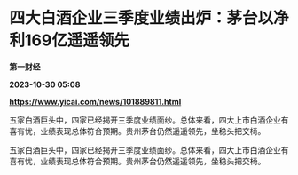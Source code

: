 # 四大白酒企业三季度业绩出炉：茅台以净利169亿遥遥领先
**第一财经**

**2023-10-30 05:08**

**https://www.yicai.com/news/101889811.html**

五家白酒巨头中，四家已经揭开三季度业绩面纱。总体来看，四大上市白酒企业有喜有忧，业绩表现总体符合预期。贵州茅台仍然遥遥领先，坐稳头把交椅。

五家白酒巨头中，四家已经揭开三季度业绩面纱。总体来看，四大上市白酒企业有喜有忧，业绩表现总体符合预期。贵州茅台仍然遥遥领先，坐稳头把交椅。